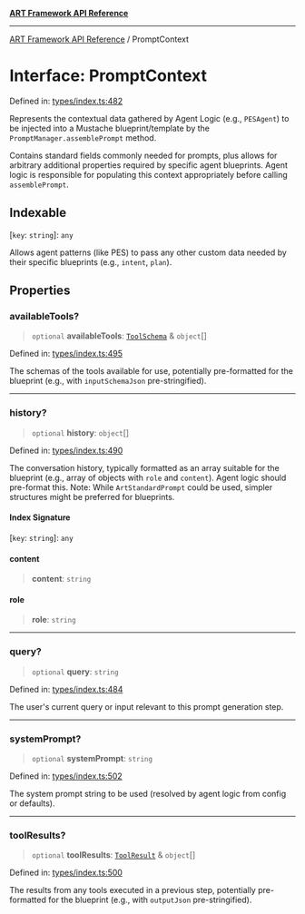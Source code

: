 [**ART Framework API Reference**](../README.md)

***

[ART Framework API Reference](../README.md) / PromptContext

# Interface: PromptContext

Defined in: [types/index.ts:482](https://github.com/hashangit/ART/blob/0c4f5068c86b5500db1290baa4792d44ebae7f9e/src/types/index.ts#L482)

Represents the contextual data gathered by Agent Logic (e.g., `PESAgent`) to be injected
into a Mustache blueprint/template by the `PromptManager.assemblePrompt` method.

Contains standard fields commonly needed for prompts, plus allows for arbitrary
additional properties required by specific agent blueprints. Agent logic is responsible
for populating this context appropriately before calling `assemblePrompt`.

## Indexable

\[`key`: `string`\]: `any`

Allows agent patterns (like PES) to pass any other custom data needed by their specific blueprints (e.g., `intent`, `plan`).

## Properties

### availableTools?

> `optional` **availableTools**: [`ToolSchema`](ToolSchema.md) & `object`[]

Defined in: [types/index.ts:495](https://github.com/hashangit/ART/blob/0c4f5068c86b5500db1290baa4792d44ebae7f9e/src/types/index.ts#L495)

The schemas of the tools available for use, potentially pre-formatted for the blueprint
(e.g., with `inputSchemaJson` pre-stringified).

***

### history?

> `optional` **history**: `object`[]

Defined in: [types/index.ts:490](https://github.com/hashangit/ART/blob/0c4f5068c86b5500db1290baa4792d44ebae7f9e/src/types/index.ts#L490)

The conversation history, typically formatted as an array suitable for the blueprint
(e.g., array of objects with `role` and `content`). Agent logic should pre-format this.
Note: While `ArtStandardPrompt` could be used, simpler structures might be preferred for blueprints.

#### Index Signature

\[`key`: `string`\]: `any`

#### content

> **content**: `string`

#### role

> **role**: `string`

***

### query?

> `optional` **query**: `string`

Defined in: [types/index.ts:484](https://github.com/hashangit/ART/blob/0c4f5068c86b5500db1290baa4792d44ebae7f9e/src/types/index.ts#L484)

The user's current query or input relevant to this prompt generation step.

***

### systemPrompt?

> `optional` **systemPrompt**: `string`

Defined in: [types/index.ts:502](https://github.com/hashangit/ART/blob/0c4f5068c86b5500db1290baa4792d44ebae7f9e/src/types/index.ts#L502)

The system prompt string to be used (resolved by agent logic from config or defaults).

***

### toolResults?

> `optional` **toolResults**: [`ToolResult`](ToolResult.md) & `object`[]

Defined in: [types/index.ts:500](https://github.com/hashangit/ART/blob/0c4f5068c86b5500db1290baa4792d44ebae7f9e/src/types/index.ts#L500)

The results from any tools executed in a previous step, potentially pre-formatted for the blueprint
(e.g., with `outputJson` pre-stringified).
